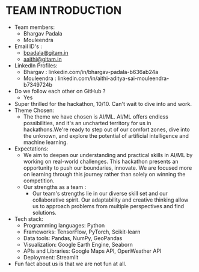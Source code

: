 # TEAM INTRODUCTION 
* Team members: 
  * Bhargav Padala
  * Mouleendra
* Email ID's :
  * bpadala@gitam.in
  * aaithi@gitam.in
* LinkedIn Profiles:
  * Bhargav : linkedin.com/in/bhargav-padala-b636ab24a
  * Mouleendra : linkedin.com/in/aithi-aditya-sai-mouleendra-b7349724b
* Do we follow each other on GitHub ?
  * Yes
* Super thrilled for the hackathon, 10/10. Can't wait to dive into and work.
* Theme Chosen: 
  * The theme we have chosen is AI/ML. AI/ML offers endless possibilities, and it's an uncharted territory for us in hackathons.We're ready to step out of our comfort zones, dive into the unknown, and explore the potential of artificial intelligence and machine learning.
* Expectations:
  * We aim to deepen our understanding and practical skills in AI/ML by working on real-world challenges. This hackathon presents an opportunity to push our boundaries, innovate. We are focused more on learning through this journey rather than solely on winning the competition.
  * Our strengths as a team :
    * Our team's strengths lie in our diverse skill set and our collaborative spirit. Our adaptability and creative thinking allow us to approach problems from multiple perspectives and find solutions.
* Tech stack:
  * Programming languages: Python
  * Frameworks: TensorFlow, PyTorch, Scikit-learn
  * Data tools: Pandas, NumPy, GeoPandas
  * Visualization: Google Earth Engine, Seaborn
  * APIs and Libraries: Google Maps API, OpenWeather API
  * Deployment: Streamlit
* Fun fact about us is that we are not fun at all. 
